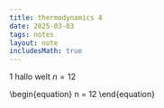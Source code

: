 ```yaml
---
title: thermodynamics 4
date: 2025-03-03
tags: notes
layout: note
includesMath: true
---
```

1
hallo welt $n = 12$

\begin{equation}
    n = 12
\end{equation}